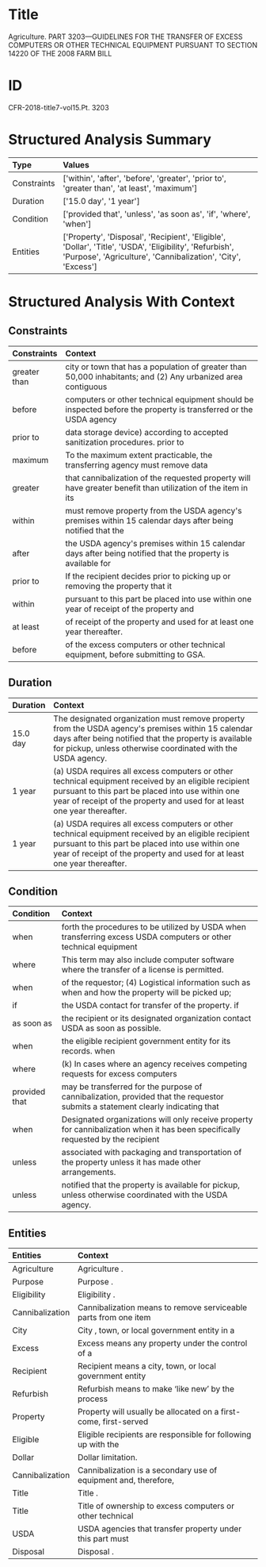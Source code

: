 # Title

 Agriculture. PART 3203—GUIDELINES FOR THE TRANSFER OF EXCESS COMPUTERS OR OTHER TECHNICAL EQUIPMENT PURSUANT TO SECTION 14220 OF THE 2008 FARM BILL


# ID

 CFR-2018-title7-vol15.Pt. 3203


# Structured Analysis Summary

| Type        | Values                                                                                                                                                                  |
|:------------|:------------------------------------------------------------------------------------------------------------------------------------------------------------------------|
| Constraints | ['within', 'after', 'before', 'greater', 'prior to', 'greater than', 'at least', 'maximum']                                                                             |
| Duration    | ['15.0 day', '1 year']                                                                                                                                                  |
| Condition   | ['provided that', 'unless', 'as soon as', 'if', 'where', 'when']                                                                                                        |
| Entities    | ['Property', 'Disposal', 'Recipient', 'Eligible', 'Dollar', 'Title', 'USDA', 'Eligibility', 'Refurbish', 'Purpose', 'Agriculture', 'Cannibalization', 'City', 'Excess'] |


# Structured Analysis With Context

 


## Constraints

| Constraints   | Context                                                                                                          |
|:--------------|:-----------------------------------------------------------------------------------------------------------------|
| greater than  | city or town that has a population of greater than 50,000 inhabitants; and (2) Any urbanized area contiguous     |
| before        | computers or other technical equipment should be inspected before the property is transferred or the USDA agency |
| prior to      | data storage device) according to accepted sanitization procedures. prior to                                     |
| maximum       | To the  maximum extent practicable, the transferring agency must remove data                                     |
| greater       | that cannibalization of the requested property will have greater benefit than utilization of the item in its     |
| within        | must remove property from the USDA agency's premises within 15 calendar days after being notified that the       |
| after         | the USDA agency's premises within 15 calendar days after being notified that the property is available for       |
| prior to      | If the recipient decides  prior to picking up or removing the property that it                                   |
| within        | pursuant to this part be placed into use within one year of receipt of the property and                          |
| at least      | of receipt of the property and used for at least  one year thereafter.                                           |
| before        | of the excess computers or other technical equipment, before  submitting to GSA.                                 |


## Duration

| Duration   | Context                                                                                                                                                                                                                              |
|:-----------|:-------------------------------------------------------------------------------------------------------------------------------------------------------------------------------------------------------------------------------------|
| 15.0 day   | The designated organization must remove property from the USDA agency's premises within 15 calendar days after being notified that the property is available for pickup, unless otherwise coordinated with the USDA agency.          |
| 1 year     | (a) USDA requires all excess computers or other technical equipment received by an eligible recipient pursuant to this part be placed into use within one year of receipt of the property and used for at least one year thereafter. |
| 1 year     | (a) USDA requires all excess computers or other technical equipment received by an eligible recipient pursuant to this part be placed into use within one year of receipt of the property and used for at least one year thereafter. |


## Condition

| Condition     | Context                                                                                                                          |
|:--------------|:---------------------------------------------------------------------------------------------------------------------------------|
| when          | forth the procedures to be utilized by USDA when transferring excess USDA computers or other technical equipment                 |
| where         | This term may also include computer software  where  the transfer of a license is permitted.                                     |
| when          | of the requestor; (4) Logistical information such as when and how the property will be picked up;                                |
| if            | the USDA contact for transfer of the property. if                                                                                |
| as soon as    | the recipient or its designated organization contact USDA as soon as  possible.                                                  |
| when          | the eligible recipient government entity for its records. when                                                                   |
| where         | (k) In cases  where an agency receives competing requests for excess computers                                                   |
| provided that | may be transferred for the purpose of cannibalization, provided that the requestor submits a statement clearly indicating that   |
| when          | Designated organizations will only receive property for cannibalization when it has been specifically requested by the recipient |
| unless        | associated with packaging and transportation of the property unless  it has made other arrangements.                             |
| unless        | notified that the property is available for pickup, unless  otherwise coordinated with the USDA agency.                          |


## Entities

| Entities        | Context                                                          |
|:----------------|:-----------------------------------------------------------------|
| Agriculture     | Agriculture .                                                    |
| Purpose         | Purpose .                                                        |
| Eligibility     | Eligibility .                                                    |
| Cannibalization | Cannibalization means to remove serviceable parts from one item  |
| City            | City , town, or local government entity in a                     |
| Excess          | Excess means any property under the control of a                 |
| Recipient       | Recipient means a city, town, or local government entity         |
| Refurbish       | Refurbish means to make &#8216;like new&#8217; by the process    |
| Property        | Property will usually be allocated on a first-come, first-served |
| Eligible        | Eligible recipients are responsible for following up with the    |
| Dollar          | Dollar  limitation.                                              |
| Cannibalization | Cannibalization is a secondary use of equipment and, therefore,  |
| Title           | Title .                                                          |
| Title           | Title of ownership to excess computers or other technical        |
| USDA            | USDA agencies that transfer property under this part must        |
| Disposal        | Disposal .                                                       |


